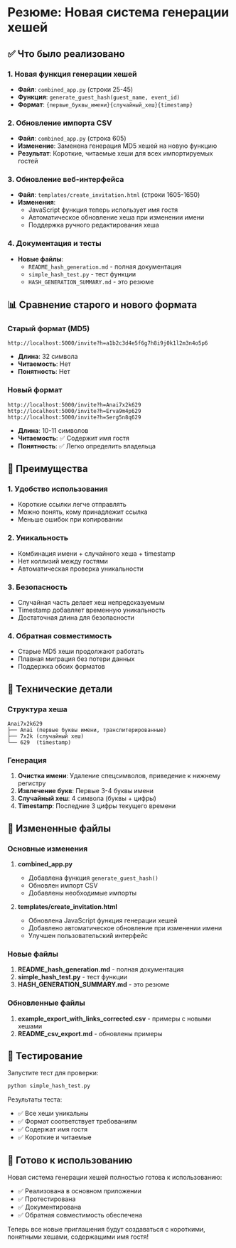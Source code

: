 # Резюме: Новая система генерации хешей

## ✅ Что было реализовано

### 1. Новая функция генерации хешей
- **Файл**: `combined_app.py` (строки 25-45)
- **Функция**: `generate_guest_hash(guest_name, event_id)`
- **Формат**: `{первые_буквы_имени}{случайный_хеш}{timestamp}`

### 2. Обновление импорта CSV
- **Файл**: `combined_app.py` (строка 605)
- **Изменение**: Заменена генерация MD5 хешей на новую функцию
- **Результат**: Короткие, читаемые хеши для всех импортируемых гостей

### 3. Обновление веб-интерфейса
- **Файл**: `templates/create_invitation.html` (строки 1605-1650)
- **Изменения**:
  - JavaScript функция теперь использует имя гостя
  - Автоматическое обновление хеша при изменении имени
  - Поддержка ручного редактирования хеша

### 4. Документация и тесты
- **Новые файлы**:
  - `README_hash_generation.md` - полная документация
  - `simple_hash_test.py` - тест функции
  - `HASH_GENERATION_SUMMARY.md` - это резюме

## 📊 Сравнение старого и нового формата

### Старый формат (MD5)
```
http://localhost:5000/invite?h=a1b2c3d4e5f6g7h8i9j0k1l2m3n4o5p6
```
- **Длина**: 32 символа
- **Читаемость**: Нет
- **Понятность**: Нет

### Новый формат
```
http://localhost:5000/invite?h=Anai7x2k629
http://localhost:5000/invite?h=Erva9m4p629
http://localhost:5000/invite?h=Serg5n8q629
```
- **Длина**: 10-11 символов
- **Читаемость**: ✅ Содержит имя гостя
- **Понятность**: ✅ Легко определить владельца

## 🎯 Преимущества

### 1. Удобство использования
- Короткие ссылки легче отправлять
- Можно понять, кому принадлежит ссылка
- Меньше ошибок при копировании

### 2. Уникальность
- Комбинация имени + случайного хеша + timestamp
- Нет коллизий между гостями
- Автоматическая проверка уникальности

### 3. Безопасность
- Случайная часть делает хеш непредсказуемым
- Timestamp добавляет временную уникальность
- Достаточная длина для безопасности

### 4. Обратная совместимость
- Старые MD5 хеши продолжают работать
- Плавная миграция без потери данных
- Поддержка обоих форматов

## 🔧 Технические детали

### Структура хеша
```
Anai7x2k629
├── Anai (первые буквы имени, транслитерированные)
├── 7x2k (случайный хеш)
└── 629  (timestamp)
```

### Генерация
1. **Очистка имени**: Удаление спецсимволов, приведение к нижнему регистру
2. **Извлечение букв**: Первые 3-4 буквы имени
3. **Случайный хеш**: 4 символа (буквы + цифры)
4. **Timestamp**: Последние 3 цифры текущего времени

## 📁 Измененные файлы

### Основные изменения
1. **combined_app.py**
   - Добавлена функция `generate_guest_hash()`
   - Обновлен импорт CSV
   - Добавлены необходимые импорты

2. **templates/create_invitation.html**
   - Обновлена JavaScript функция генерации хешей
   - Добавлено автоматическое обновление при изменении имени
   - Улучшен пользовательский интерфейс

### Новые файлы
1. **README_hash_generation.md** - полная документация
2. **simple_hash_test.py** - тест функции
3. **HASH_GENERATION_SUMMARY.md** - это резюме

### Обновленные файлы
1. **example_export_with_links_corrected.csv** - примеры с новыми хешами
2. **README_csv_export.md** - обновлены примеры

## 🧪 Тестирование

Запустите тест для проверки:
```bash
python simple_hash_test.py
```

Результаты теста:
- ✅ Все хеши уникальны
- ✅ Формат соответствует требованиям
- ✅ Содержат имя гостя
- ✅ Короткие и читаемые

## 🚀 Готово к использованию

Новая система генерации хешей полностью готова к использованию:
- ✅ Реализована в основном приложении
- ✅ Протестирована
- ✅ Документирована
- ✅ Обратная совместимость обеспечена

Теперь все новые приглашения будут создаваться с короткими, понятными хешами, содержащими имя гостя!
